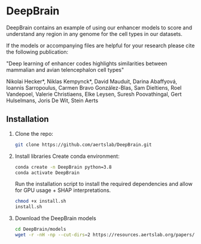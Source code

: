 # DeepBrain

DeepBrain contains an example of using our enhancer models to score and understand any region in any genome for the cell types in our datasets.

If the models or accompanying files are helpful for your research please cite the following publication:

"Deep learning of enhancer codes highlights similarities between mammalian and avian telencephalon cell types"

Nikolai Hecker*, Niklas Kempynck*, David Mauduit, Darina Abaffyová, Ioannis Sarropoulus, Carmen Bravo González-Blas, Sam Dieltiens, Roel Vandepoel, Valerie Christiaens, Elke Leysen, Suresh Poovathingal, Gert Hulselmans, Joris De Wit, Stein Aerts


## Installation

1. Clone the repo:
   ```bash
   git clone https://github.com/aertslab/DeepBrain.git

2. Install libraries
   Create conda environment: 
   ```bash
   conda create -n DeepBrain python=3.8
   conda activate DeepBrain
   ```
   Run the installation script to install the required dependencies and allow for GPU usage + SHAP interpretations.
   ```bash
   chmod +x install.sh
   install.sh
   ```

4. Download the DeepBrain models
   ``` bash
   cd DeepBrain/models
   wget -r -nH -np --cut-dirs=2 https://resources.aertslab.org/papers/DeepBrain/.models/
   ```

